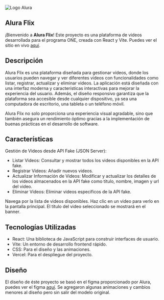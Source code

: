 ![Logo Alura](.public/logo2.png)

## Alura Flix

¡Bienvenido a **Alura Flix**! Este proyecto es una plataforma de videos desarrollada para el programa ONE, creada con React y Vite. Puedes ver el sitio en vivo [aquí](https://alura-flix-jade-gamma.vercel.app/).

## Descripción

Alura Flix es una plataforma diseñada para gestionar vídeos, donde los usuarios pueden navegar y ver diferentes videos con funcionalidades como listar, registrar, actualizar y eliminar videos. La aplicación está diseñada con una interfaz moderna y características interactivas para mejorar la experiencia del usuario. Además, el diseño responsivo garantiza que la plataforma sea accesible desde cualquier dispositivo, ya sea una computadora de escritorio, una tableta o un teléfono móvil.

Alura Flix no solo proporciona una experiencia visual agradable, sino que también asegura un rendimiento óptimo gracias a la implementación de buenas prácticas en el desarrollo de software.

## Características 

Gestión de Videos desde API Fake (JSON Server):

- Listar Videos: Consultar y mostrar todos los videos disponibles en la API fake.
- Registrar Videos: Añadir nuevos videos.
- Actualizar Información de Videos: Modificar y actualizar los detalles de los videos almacenados en la API fake como titulo, nombre, imagen y url del video.
- Eliminar Videos: Eliminar videos específicos de la API fake.







Navega por la lista de videos disponibles.
Haz clic en un video para verlo en la pantalla principal.
El título del video seleccionado se mostrará en el banner.


## Tecnologías Utilizadas

- React: Una biblioteca de JavaScript para construir interfaces de usuario.
- Vite: Un entorno de desarrollo frontend rápido.
- CSS: Para el diseño y las animaciones.
- Vercel: Para el despliegue del proyecto.

## Diseño

El diseño de éste proyecto se basó en el figma proporcionado por Alura, puedes ver el figma [aquí](https://www.figma.com/design/fq7mKIvvVXYylv8eti3hjm/New-AluraFlix---ESP?node-id=18759-221&t=IH7WsrXTHgOkpEWh-0). Se agregaron algunas animaciones y cambios menores al diseño pero sin salir del modelo original.

 <!--  -->
 <!-- -->
 <!--  -->
 <!--  -->
